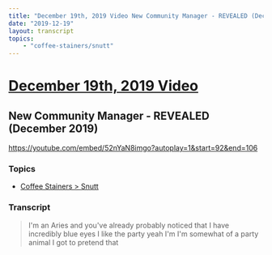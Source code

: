 ```yaml
---
title: "December 19th, 2019 Video New Community Manager - REVEALED (December 2019)"
date: "2019-12-19"
layout: transcript
topics:
    - "coffee-stainers/snutt"
---
```

# [December 19th, 2019 Video](../2019-12-19.md)
## New Community Manager - REVEALED (December 2019)
https://youtube.com/embed/52nYaN8imgo?autoplay=1&start=92&end=106

### Topics
* [Coffee Stainers > Snutt](../topics/coffee-stainers/snutt.md)

### Transcript

> I'm an Aries and you've already probably noticed that I have incredibly blue eyes I like the party yeah I'm I'm somewhat of a party animal I got to pretend that
